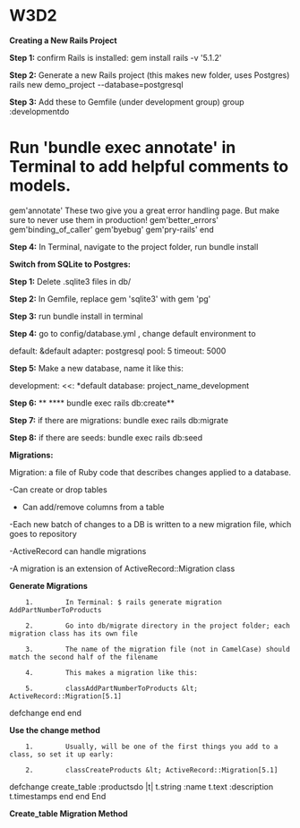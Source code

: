 # W3D2

**Creating a New Rails Project**

**Step 1:** confirm Rails is installed: gem install rails -v &#39;5.1.2&#39;

**Step 2:** Generate a new Rails project (this makes new folder, uses Postgres) rails new demo\_project --database=postgresql

**Step 3:** Add these to Gemfile (under development group) group :developmentdo
  # Run &#39;bundle exec annotate&#39; in Terminal to add helpful comments to models.
  gem&#39;annotate&#39;
  These two give you a great error handling page.
  But make sure to never use them in production!
  gem&#39;better\_errors&#39;
  gem&#39;binding\_of\_caller&#39;
  gem&#39;byebug&#39;
  gem&#39;pry-rails&#39;
end

**Step 4:** In Terminal, navigate to the project folder, run bundle install

**Switch from SQLite to Postgres:**

**Step 1:** Delete .sqlite3 files in db/

**Step 2:** In Gemfile, replace gem &#39;sqlite3&#39; with gem &#39;pg&#39;

**Step 3:** run bundle install in terminal

**Step 4:** go to config/database.yml , change default environment to

default: &amp;default
  adapter: postgresql
  pool: 5
  timeout: 5000

**Step 5:**  Make a new database, name it like this:

development:
  &lt;&lt;: \*default
  database: project\_name\_development

**Step 6:**  ** **** bundle exec rails db:create**

**Step 7:** if there are migrations: bundle exec rails db:migrate

**Step 8:** if there are seeds: bundle exec rails db:seed

**Migrations:**

Migration: a file of Ruby code that describes changes applied to a database.

-Can create or drop tables

- Can add/remove columns from a table

-Each new batch of changes to a DB is written to a new migration file, which goes to repository

-ActiveRecord can handle migrations

-A migration is an extension of ActiveRecord::Migration class

**Generate Migrations**

        1.        In Terminal: $ rails generate migration AddPartNumberToProducts

        2.        Go into db/migrate directory in the project folder; each migration class has its own file

        3.        The name of the migration file (not in CamelCase) should match the second half of the filename

        4.        This makes a migration like this:

        5.        classAddPartNumberToProducts &lt; ActiveRecord::Migration[5.1]
  defchange
  end
end

**Use the change method**

        1.        Usually, will be one of the first things you add to a class, so set it up early:

        2.        classCreateProducts &lt; ActiveRecord::Migration[5.1]
  defchange
    create\_table :productsdo |t|
      t.string :name
      t.text :description
      t.timestamps
    end
  end
End

**Create\_table Migration Method**
